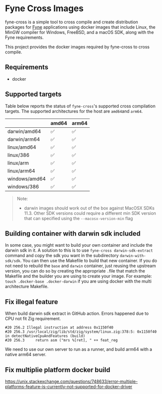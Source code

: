 # Fyne Cross Images

fyne-cross is a simple tool to cross compile and create distribution packages
for [Fyne](https://fyne.io) applications using docker images that include Linux,
the MinGW compiler for Windows, FreeBSD, and a macOS SDK, along with the Fyne
requirements.

This project provides the docker images required by fyne-cross to cross compile.

## Requirements

- docker

## Supported targets

Table below reports the status of `fyne-cross`'s supported cross compilation targets.
The supported architectures for the host are `amd64`and `arm64`. 

|                | amd64              | arm64 |
| -------------- | ------------------ | ----- |
| darwin/amd64   | :white_check_mark: | :white_check_mark: |
| darwin/arm64   | :white_check_mark: | :white_check_mark: |
| linux/amd64    | :white_check_mark: | :white_check_mark: |
| linux/386      | :white_check_mark: | :white_check_mark: |
| linux/arm      | :white_check_mark: | :white_check_mark: |
| linux/arm64    | :white_check_mark: | :white_check_mark: |
| windows/amd64  | :white_check_mark: | :white_check_mark: |
| windows/386    | :white_check_mark: | :white_check_mark: |

> Note: 
> - darwin images should work out of the box against MacOSX SDKs 11.3. 
> Other SDK versions could require a different min SDK version that can specified using the `--macosx-version-min` flag

## Building container with darwin sdk included

In some case, you might want to build your own container and include the darwin sdk in it. A solution to this is to use
`fyne-cross darwin-sdk-extract` command and copy the sdk you want in the subdirectory `darwin-with-sdk/sdk`. You can then use
the Makefile to build that new container. If you do not need to rebuild the `base` and `darwin` container, just reusing the
upstream version, you can do so by creating the appropriate `.`file that match the Makefile and the builder you are using to
create your image. For example: `touch .docker-base .docker-darwin` if you are using docker with the multi architecture Makefile.

## Fix illegal feature 

When build darwin sdk extract in GitHub action. Errors happened due to CPU not fit Zig requirement.

```
#20 256.2 Illegal instruction at address 0x1150f40
#20 256.3 /usr/local/zig/lib/std/zig/system/linux.zig:378:5: 0x1150f40 in detectNativeCpuAndFeatures (build)
#20 256.3     return asm ("mrs %[ret], " ++ feat_reg
```

We need to use our own server to run as a runner, and build arm64 with a native arm64 server.

## Fix multiplie platform docker build 

https://unix.stackexchange.com/questions/748633/error-multiple-platforms-feature-is-currently-not-supported-for-docker-driver

